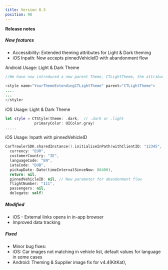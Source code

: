 ```yaml
---
title: Version 8.3
position: 98
---
```


**Release notes**

##### New features

* Accessibility: Extended theming attributes for Light & Dark theming
* iOS Inpath: Now accepts pinnedVehicleID with abandonment flow

Android Usage: Light & Dark Theme

```java
//We have now introduced a new parent Theme, CTLightTheme, the attriburtes are the same, but the text color gets inverted accordingly, due to the light theme being used.

<style name="YourThemeExtendingCTLightTheme" parent="CTLightTheme">
....
...
</style>
```

iOS Usage: Light & Dark Theme

```swift
let style = CTStyle(theme: .dark,  // .dark or .light
             primaryColor: UIColor.gray)
.....
```

iOS Usage: Inpath with pinnedVehicleID

```swift
CarTrawlerSDK.sharedInstance().initialiseInPath(withClientID: "12345",
  currency: "EUR",
  customerCountry: "IE",
  languageCode: "EN",
  iataCode: "DUB",
  pickupDate: Date(timeIntervalSinceNow: 86400),
  return: nil,
  pinnedVehicleID: nil, // New parameter for abandonment flow
  flightNumber: "111",
  passengers: nil,
  delegate: self)
```

##### Modified

* iOS - External links opens in in-app browser
* Improved data tracking

##### Fixed

* Minor bug fixes:
* iOS: Car images not matching in vehicle list, default values for language in some cases
* Android: Theming & Supplier image fix for v4.4(KitKat),
